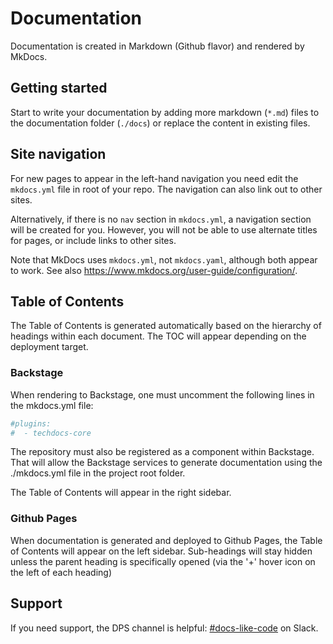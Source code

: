 # Documentation

Documentation is created in Markdown (Github flavor) and rendered by MkDocs.

## Getting started

Start to write your documentation by adding more markdown (`*.md`) files to the documentation folder (`./docs`) or replace the content in existing files.

## Site navigation

For new pages to appear in the left-hand navigation you need edit the `mkdocs.yml` file in root of your repo.
The navigation can also link out to other sites.

Alternatively, if there is no `nav` section in `mkdocs.yml`, a navigation section will be created for you.
However, you will not be able to use alternate titles for pages, or include links to other sites.

Note that MkDocs uses `mkdocs.yml`, not `mkdocs.yaml`, although both appear to work.
See also <https://www.mkdocs.org/user-guide/configuration/>.

## Table of Contents

The Table of Contents is generated automatically based on the hierarchy of headings within each document.
The TOC will appear depending on the deployment target.  

### Backstage

When rendering to Backstage, one must uncomment the following lines in the mkdocs.yml file:

```yaml
#plugins:
#  - techdocs-core
```

The repository must also be registered as a component within Backstage.
That will allow the Backstage services to generate documentation using the ./mkdocs.yml file in the project root folder.

The Table of Contents will appear in the right sidebar.

### Github Pages

When documentation is generated and deployed to Github Pages, the Table of Contents will appear on the left sidebar.
Sub-headings will stay hidden unless the parent heading is specifically opened (via the '+' hover icon on the left of each heading)

## Support

If you need support, the DPS channel is helpful: [#docs-like-code](https://slack.com/channels/) on Slack.
